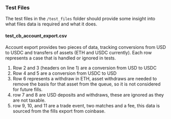 ### Test Files

The test files in the `/test_files` folder should provide some insight into what files data
is required and what it does. 

#### test_cb_account_export.csv
Account export provides two pieces of data, tracking conversions from USD to
USDC and transfers of assets (ETH and USDC currently). Each row represents a
case that is handled or ignored in tests. 
1. Row 2 and 3 (headers on line 1) are a conversion from USD to USDC
2. Row 4 and 5 are a conversion from USDC to USD
3. Row 6 represents a withdraw in ETH, asset withdraws are needed to remove the 
   basis for that asset from the queue, so it is not considered for future
   fills.
4. row 7 and 8 are USD deposits and withdraws, these are ignored as they are not
   taxable.
5. row 9, 10, and 11 are a trade event, two matches and a fee, this data is
   sourced from the fills export from coinbase.